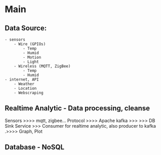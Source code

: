 # Main

## Data Source:
    - sensors
        - Wire (GPIOs)
            - Temp
            - Humid
            - Motion
            - Light
        - Wireless (MQTT, ZigBee)
            - Temp
            - Humid
    - internet, API
        - Weather
        - Location
        - Webscraping

## Realtime Analytic - Data processing, cleanse
Sensors >>>> mqtt, zigbee... Protocol   >>>> Apache kafka >>> 
    >>> DB Sink Service
    >>> Consumer for realtime analytic, also producer to kafka 
.>>>> Graph, Plot 
## Database - NoSQL